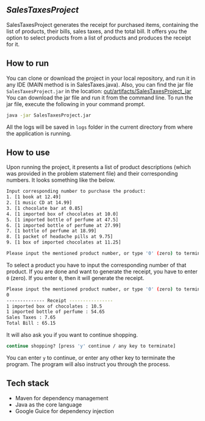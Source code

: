 ## _SalesTaxesProject_
SalesTaxesProject generates the receipt for purchased items, containing the list of products, their bills, sales taxes, and the total bill. It offers you the option to select products from a list of products and produces the receipt for it.

## How to run
You can clone or download the project in your local repository, and run it in any IDE (MAIN method is in SalesTaxes.java). Also, you can find the jar file `SalesTaxesProject.jar` in the location: [out/artifacts/SalesTaxesProject_jar](https://github.com/farhin105/SalesTaxesProject/tree/main/out/artifacts/SalesTaxesProject_jar)
You can download the jar file and run it from the command line.
To run the jar file, execute the following in your command prompt.
```sh
java -jar SalesTaxesProject.jar
```
All the logs will be saved in `logs` folder in the current directory from where the application is running.

## How to use
Upon running the project, it presents a list of product descriptions (which was provided in the problem statement file) and their corresponding numbers. It looks something like the below.
```sh
Input corresponding number to purchase the product:
1. [1 book at 12.49]
2. [1 music CD at 14.99]
3. [1 chocolate bar at 0.85]
4. [1 imported box of chocolates at 10.0]
5. [1 imported bottle of perfume at 47.5]
6. [1 imported bottle of perfume at 27.99]
7. [1 bottle of perfume at 18.99]
8. [1 packet of headache pills at 9.75]
9. [1 box of imported chocolates at 11.25]

Please input the mentioned product number, or type '0' (zero) to terminate
```
To select a product you have to input the corresponding number of that product. If you are done and want to generate the receipt, you have to enter `0` (zero). If you enter `0`, then it will generate the receipt.
```sh
Please input the mentioned product number, or type '0' (zero) to terminate
0
-------------- Receipt ----------------
1 imported box of chocolates : 10.5
1 imported bottle of perfume : 54.65
Sales Taxes : 7.65
Total Bill : 65.15
```
It will also ask you if you want to continue shopping.
```sh
continue shopping? [press 'y' continue / any key to terminate]
```
You can enter `y` to continue, or enter any other key to terminate the program.
The program will also instruct you through the process.

## Tech stack
- Maven for dependency management
- Java as the core language
- Google Guice for dependency injection
